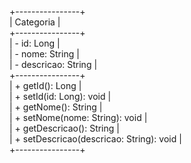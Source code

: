 +----------------+<br>
|   Categoria    |<br>
+----------------+<br>
| - id: Long     |<br>
| - nome: String |<br>
| - descricao: String |<br>
+----------------+<br>
| + getId(): Long      |<br>
| + setId(id: Long): void |<br>
| + getNome(): String   |<br>
| + setNome(nome: String): void |<br>
| + getDescricao(): String |<br>
| + setDescricao(descricao: String): void |<br>
+----------------+
